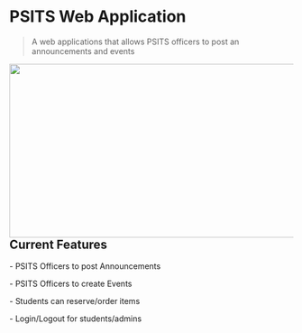 # PSITS Web Application
> A web applications that allows PSITS officers to post an announcements and events
<img align="left" width="548" height="308" src="https://github.com/jaymar921/PSITSWebApp/blob/master/PSITSweb/static/images/PSITSwebapp.png"/>

<h2>Current Features</h2>
<p> - PSITS Officers to post Announcements</p>
<p> - PSITS Officers to create Events</p>
<p> - Students can reserve/order items </p>
<p> - Login/Logout for students/admins</p>
